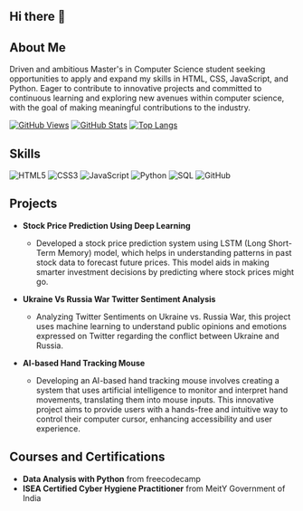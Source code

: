 ## Hi there 👋

## About Me
Driven and ambitious Master's in Computer Science student seeking opportunities to apply and expand my skills in HTML, CSS, JavaScript, and Python. Eager to contribute to innovative projects and committed to continuous learning and exploring new avenues within computer science, with the goal of making meaningful contributions to the industry.

[![GitHub Views](https://komarev.com/ghpvc/?username=Ramnathan07&label=Profile%20views&color=0e75b6&style=flat)](https://github.com/Ramnathan07)
[![GitHub Stats](https://github-readme-stats.vercel.app/api?username=Ramnathan07&show_icons=true&theme=radical)](https://github.com/Ramnathan07)
[![Top Langs](https://github-readme-stats.vercel.app/api/top-langs/?username=Ramnathan07&layout=compact&theme=radical)](https://github.com/Ramnathan07)
## Skills
![HTML5](https://img.shields.io/badge/HTML5-%23E34F26.svg?style=flat&logo=html5&logoColor=white)
![CSS3](https://img.shields.io/badge/CSS3-%231572B6.svg?style=flat&logo=css3&logoColor=white)
![JavaScript](https://img.shields.io/badge/JavaScript-%23323330.svg?style=flat&logo=javascript&logoColor=%23F7DF1E)
![Python](https://img.shields.io/badge/Python-%233776AB.svg?style=flat&logo=python&logoColor=white)
![SQL](https://img.shields.io/badge/SQL-%23007ACC.svg?style=flat&logo=sql&logoColor=white)
![GitHub](https://img.shields.io/badge/GitHub-%23121011.svg?style=flat&logo=github&logoColor=white)

## Projects
- **Stock Price Prediction Using Deep Learning**
  - Developed a stock price prediction system using LSTM (Long Short-Term Memory) model, which helps in understanding patterns in past stock data to forecast future prices. This model aids in making smarter investment decisions by predicting where stock prices might go.

- **Ukraine Vs Russia War Twitter Sentiment Analysis**
  - Analyzing Twitter Sentiments on Ukraine vs. Russia War, this project uses machine learning to understand public opinions and emotions expressed on Twitter regarding the conflict between Ukraine and Russia.

- **AI-based Hand Tracking Mouse**
  - Developing an AI-based hand tracking mouse involves creating a system that uses artificial intelligence to monitor and interpret hand movements, translating them into mouse inputs. This innovative project aims to provide users with a hands-free and intuitive way to control their computer cursor, enhancing accessibility and user experience.

## Courses and Certifications
- **Data Analysis with Python** from freecodecamp
- **ISEA Certified Cyber Hygiene Practitioner** from MeitY Government of India
